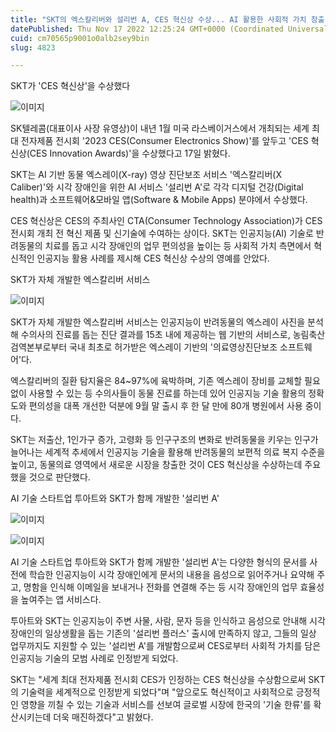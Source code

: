 ```yaml
---
title: "SKT의 엑스칼리버와 설리번 A, CES 혁신상 수상... AI 활용한 사회적 가치 창출 인정"
datePublished: Thu Nov 17 2022 12:25:24 GMT+0000 (Coordinated Universal Time)
cuid: cm70565p9001o0alb2sey9bin
slug: 4823

---
```



SKT가 'CES 혁신상'을 수상했다

![이미지](https://cdn.hashnode.com/res/hashnode/image/upload/v1739257764212/1244f9cc-c236-47af-9111-06e08bb1863a.jpeg)

SK텔레콤(대표이사 사장 유영상)이 내년 1월 미국 라스베이거스에서 개최되는 세계 최대 전자제품 전시회 '2023 CES(Consumer Electronics Show)'를 앞두고 'CES 혁신상(CES Innovation Awards)'을 수상했다고 17일 밝혔다.

SKT는 AI 기반 동물 엑스레이(X-ray) 영상 진단보조 서비스 '엑스칼리버(X Caliber)'와 시각 장애인을 위한 AI 서비스 '설리번 A'로 각각 디지털 건강(Digital health)과 소프트웨어&모바일 앱(Software & Mobile Apps) 분야에서 수상했다.

CES 혁신상은 CES의 주최사인 CTA(Consumer Technology Association)가 CES 전시회 개최 전 혁신 제품 및 신기술에 수여하는 상이다. SKT는 인공지능(AI) 기술로 반려동물의 치료를 돕고 시각 장애인의 업무 편의성을 높이는 등 사회적 가치 측면에서 혁신적인 인공지능 활용 사례를 제시해 CES 혁신상 수상의 영예를 안았다.

SKT가 자체 개발한 엑스칼리버 서비스

![이미지](https://cdn.hashnode.com/res/hashnode/image/upload/v1739257766340/8dc3b087-c6e6-4450-8308-b0b32e4f3e22.jpeg)

SKT가 자체 개발한 엑스칼리버 서비스는 인공지능이 반려동물의 엑스레이 사진을 분석해 수의사의 진료를 돕는 진단 결과를 15초 내에 제공하는 웹 기반의 서비스로, 농림축산검역본부로부터 국내 최초로 허가받은 엑스레이 기반의 '의료영상진단보조 소프트웨어'다.

엑스칼리버의 질환 탐지율은 84~97%에 육박하며, 기존 엑스레이 장비를 교체할 필요없이 사용할 수 있는 등 수의사들이 동물 진료를 하는데 있어 인공지능 기술 활용의 정확도와 편의성을 대폭 개선한 덕분에 9월 말 출시 후 한 달 만에 80개 병원에서 사용 중이다.

SKT는 저출산, 1인가구 증가, 고령화 등 인구구조의 변화로 반려동물을 키우는 인구가 늘어나는 세계적 추세에서 인공지능 기술을 활용해 반려동물의 보편적 의료 복지 수준을 높이고, 동물의료 영역에서 새로운 시장을 창출한 것이 CES 혁신상을 수상하는데 주요했을 것으로 판단했다.

AI 기술 스타트업 투아트와 SKT가 함께 개발한 '설리번 A'

![이미지](https://cdn.hashnode.com/res/hashnode/image/upload/v1739257768591/faf87525-1d6e-4870-b155-9aa4df8f585b.jpeg)

![이미지](https://cdn.hashnode.com/res/hashnode/image/upload/v1739257770490/16b615d5-e4dd-4771-9a10-be4b586781a6.jpeg)

AI 기술 스타트업 투아트와 SKT가 함께 개발한 '설리번 A'는 다양한 형식의 문서를 사전에 학습한 인공지능이 시각 장애인에게 문서의 내용을 음성으로 읽어주거나 요약해 주고, 명함을 인식해 이메일을 보내거나 전화를 연결해 주는 등 시각 장애인의 업무 효율성을 높여주는 앱 서비스다.

투아트와 SKT는 인공지능이 주변 사물, 사람, 문자 등을 인식하고 음성으로 안내해 시각 장애인의 일상생활을 돕는 기존의 '설리번 플러스' 출시에 만족하지 않고, 그들의 일상 업무까지도 지원할 수 있는 '설리번 A'를 개발함으로써 CES로부터 사회적 가치를 담은 인공지능 기술의 모범 사례로 인정받게 되었다.

SKT는 "세계 최대 전자제품 전시회 CES가 인정하는 CES 혁신상을 수상함으로써 SKT의 기술력을 세계적으로 인정받게 되었다"며 "앞으로도 혁신적이고 사회적으로 긍정적인 영향을 끼칠 수 있는 기술과 서비스를 선보여 글로벌 시장에 한국의 '기술 한류'를 확산시키는데 더욱 매진하겠다"고 밝혔다.